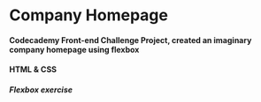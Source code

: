# Company Homepage

#### Codecademy Front-end Challenge Project, created an imaginary company homepage using flexbox
#### HTML & CSS
##### Flexbox exercise
